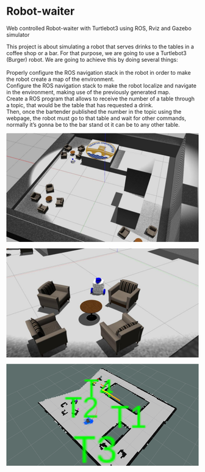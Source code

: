 # Robot-waiter
Web controlled Robot-waiter with Turtlebot3 using ROS, Rviz and Gazebo simulator 	


This project is about simulating a robot that serves drinks to the tables in a coffee shop
or a bar. For that purpose, we are going to use a Turtlebot3 (Burger) robot.
We are going to achieve this by doing several things:<br/><br/>
Properly configure the ROS navigation stack in the robot in order to make the robot
create a map of the environment.<br/>
Configure the ROS navigation stack to make the robot localize and navigate in the
environment, making use of the previously generated map. <br/>
Create a ROS program that allows to receive the number of a table through a topic,
that would be the table that has requested a drink.<br/>
Then, once the bartender published the number in the topic using the webpage, the robot must go to that table and wait for
other commands, normally it’s gonna be to the bar stand ot it can be to any other table.


![](Images/default_gzclient_camera(1)-2019-12-09T00_16_44.551922.jpg)

![](Images/default_gzclient_camera(1)-2019-12-09T00_15_52.017305.jpg)



![](Images/rviz_screenshot_2019_12_09-00_21_35.png)
